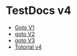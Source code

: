 # TestDocs v4

* [Goto V1][1]
* [goto V2][2]
* [goto V3][3]
* [Totorial v4][4]

[1]:../V1/index.md
[2]:../V2/index.md
[3]:../V3/index.md
[4]:tutorial.md
